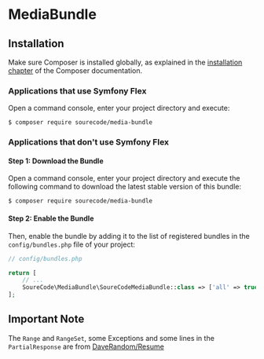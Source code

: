 
# MediaBundle

## Installation

Make sure Composer is installed globally, as explained in the
[installation chapter](https://getcomposer.org/doc/00-intro.md)
of the Composer documentation.

### Applications that use Symfony Flex

Open a command console, enter your project directory and execute:

```console
$ composer require sourecode/media-bundle
```

### Applications that don't use Symfony Flex

#### Step 1: Download the Bundle

Open a command console, enter your project directory and execute the
following command to download the latest stable version of this bundle:

```console
$ composer require sourecode/media-bundle
```

#### Step 2: Enable the Bundle

Then, enable the bundle by adding it to the list of registered bundles
in the `config/bundles.php` file of your project:

```php
// config/bundles.php

return [
    // ...
    SoureCode\MediaBundle\SoureCodeMediaBundle::class => ['all' => true],
];
```

## Important Note

The `Range` and `RangeSet`, some Exceptions and some lines in the `PartialResponse` are from [DaveRandom/Resume](https://github.com/DaveRandom/Resume)
